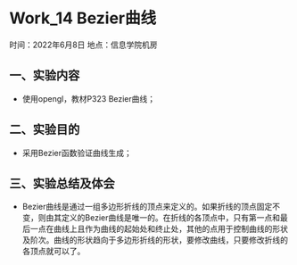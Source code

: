 # Work_14  Bezier曲线

时间：2022年6月8日
地点：信息学院机房


## 一、实验内容

* 使用opengl，教材P323 Bezier曲线；

## 二、实验目的

* 采用Bezier函数验证曲线生成；

## 三、实验总结及体会

* Bezier曲线是通过一组多边形折线的顶点来定义的。如果折线的顶点固定不变，则由其定义的Bezier曲线是唯一的。在折线的各顶点中，只有第一点和最后一点在曲线上且作为曲线的起始处和终止处，其他的点用于控制曲线的形状及阶次。曲线的形状趋向于多边形折线的形状，要修改曲线，只要修改折线的各顶点就可以了。